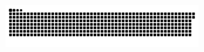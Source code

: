 <picture>
  <source media="(prefers-color-scheme: dark)" srcset="https://raw.githubusercontent.com/MarineHakobyan/MarineHakobyan/156eb7714b616ec0ab8ddda1a01e61fb6e02dd27/github-contribution-grid-snake-dark.svg" />
  <source media="(prefers-color-scheme: light)" srcset="https://raw.githubusercontent.com/MarineHakobyan/MarineHakobyan/156eb7714b616ec0ab8ddda1a01e61fb6e02dd27/github-contribution-grid-snake.svg" />
  <img alt="github-snake" src="https://raw.githubusercontent.com/MarineHakobyan/MarineHakobyan/156eb7714b616ec0ab8ddda1a01e61fb6e02dd27/github-contribution-grid-snake-dark.svg" />
</picture>
